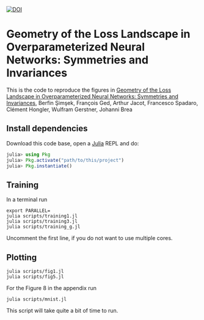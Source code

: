 [![DOI](https://zenodo.org/badge/378135350.svg)](https://zenodo.org/badge/latestdoi/378135350)

# Geometry of the Loss Landscape in Overparameterized Neural Networks: Symmetries and Invariances

This is the code to reproduce the figures in
[Geometry of the Loss Landscape in Overparameterized Neural Networks: Symmetries and Invariances](https://arxiv.org/abs/2105.12221),
Berfin Şimşek, François Ged, Arthur Jacot, Francesco Spadaro, Clément Hongler, Wulfram Gerstner, Johanni Brea

## Install dependencies

Download this code base, open a [Julia](julialang.org) REPL and do:
```julia
julia> using Pkg
julia> Pkg.activate("path/to/this/project")
julia> Pkg.instantiate()
```

## Training

In a terminal run
```
export PARALLEL=
julia scripts/training1.jl
julia scripts/training3.jl
julia scripts/training_g.jl
```
Uncomment the first line, if you do not want to use multiple cores.

## Plotting

```
julia scripts/fig1.jl
julia scripts/fig5.jl
```

For the Figure 8 in the appendix run
```
julia scripts/mnist.jl
```
This script will take quite a bit of time to run.
